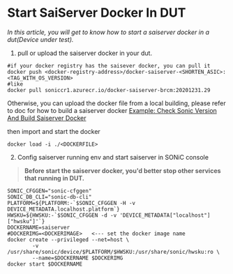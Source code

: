 # Start SaiServer Docker In DUT

*In this article, you will get to know how to start a saiserver docker in a dut(Device under test).*
1. pull or upload the saiserver docker in your dut.
```
#if your docker registry has the saisever docker, you can pull it 
docker push <docker-registry-address>/docker-saiserver-<SHORTEN_ASIC>:<TAG_WITH_OS_VERSION>
#like
docker pull soniccr1.azurecr.io/docker-saiserver-brcm:20201231.29
```
Otherwise, you can upload the docker file from a local building, please refer to doc for how to build a saiserver docker
[Example: Check Sonic Version And Build Saiserver Docker](./ExampleCheckSonicVersionAndBuildSaiserverDocker.md)

then import and start the docker
```shell
docker load -i ./<DOCKERFILE>
```

2.  Config saiserver running env and start saiserver in SONiC console

> **Before start the saiserver docker, you'd better stop other services that running in DUT.**
```shell
SONIC_CFGGEN="sonic-cfggen"
SONIC_DB_CLI="sonic-db-cli"
PLATFORM=${PLATFORM:-`$SONIC_CFGGEN -H -v DEVICE_METADATA.localhost.platform`}
HWSKU=${HWSKU:-`$SONIC_CFGGEN -d -v 'DEVICE_METADATA["localhost"]["hwsku"]'`}
DOCKERNAME=saiserver
#DOCKERIMG=<DOCKERIMAGE>   <--- set the docker image name
docker create --privileged --net=host \
        -v /usr/share/sonic/device/$PLATFORM/$HWSKU:/usr/share/sonic/hwsku:ro \
        --name=$DOCKERNAME $DOCKERIMG
docker start $DOCKERNAME

```


